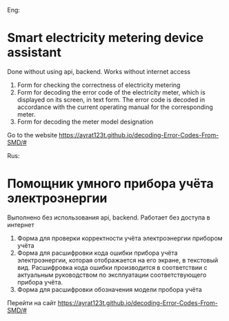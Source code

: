 Eng:
# Smart electricity metering device assistant

Done without using api, backend. Works without internet access

1) Form for checking the correctness of electricity metering
2) Form for decoding the error code of the electricity meter, which is displayed on its screen, in text form.
The error code is decoded in accordance with the current operating manual for the corresponding meter.
3) Form for decoding the meter model designation 

Go to the website https://ayrat123t.github.io/decoding-Error-Codes-From-SMD/#

Rus:
# Помощник умного прибора учёта электроэнергии
Выполнено без использования api, backend. Работает без доступа в интернет

1) Форма для проверки корректности учёта электроэнергии прибором учёта
2) Форма для расшифровки кода ошибки прибора учёта электроэнергии, которая отображается на его экране, в текстовый вид.
Расшифровка кода ошибки производится в соответствии с актуальным руководством по эксплуатации соответствующего прибора учёта.
3) Форма для расшифровки обозначения модели пробора учёта

Перейти на сайт https://ayrat123t.github.io/decoding-Error-Codes-From-SMD/#